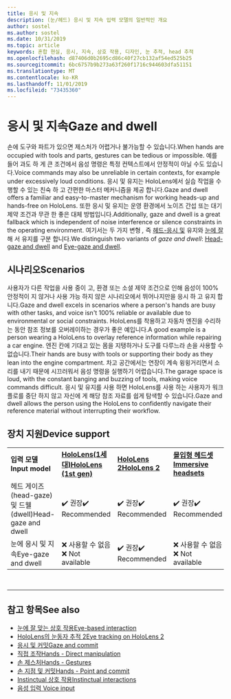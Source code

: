 ```yaml
---
title: 응시 및 지속
description: (눈/헤드) 응시 및 지속 입력 모델의 일반적인 개요
author: sostel
ms.author: sostel
ms.date: 10/31/2019
ms.topic: article
keywords: 혼합 현실, 응시, 지속, 상호 작용, 디자인, 눈 추적, head 추적
ms.openlocfilehash: d87406d0b2695cd86c40f27cb132af54ed525b25
ms.sourcegitcommit: 6bc6757b9b273a63f260f1716c944603dfa51151
ms.translationtype: MT
ms.contentlocale: ko-KR
ms.lasthandoff: 11/01/2019
ms.locfileid: "73435360"
---
```

# <a name="gaze-and-dwell"></a><span data-ttu-id="9a76a-104">응시 및 지속</span><span class="sxs-lookup"><span data-stu-id="9a76a-104">Gaze and dwell</span></span>

<span data-ttu-id="9a76a-105">손에 도구와 파트가 있으면 제스처가 어렵거나 불가능할 수 있습니다.</span><span class="sxs-lookup"><span data-stu-id="9a76a-105">When hands are occupied with tools and parts, gestures can be tedious or impossible.</span></span> <span data-ttu-id="9a76a-106">예를 들어 과도 하 게 큰 조건에서 음성 명령은 특정 컨텍스트에서 안정적이 아닐 수도 있습니다.</span><span class="sxs-lookup"><span data-stu-id="9a76a-106">Voice commands may also be unreliable in certain contexts, for example under excessively loud conditions.</span></span> <span data-ttu-id="9a76a-107">응시 및 유지는 HoloLens에서 실습 작업을 수행할 수 있는 친숙 하 고 간편한 마스터 메커니즘을 제공 합니다.</span><span class="sxs-lookup"><span data-stu-id="9a76a-107">Gaze and dwell offers a familiar and easy-to-master mechanism for working heads-up and hands-free on HoloLens.</span></span> <span data-ttu-id="9a76a-108">또한 응시 및 유지는 운영 환경에서 노이즈 간섭 또는 대기 제약 조건과 무관 한 좋은 대체 방법입니다.</span><span class="sxs-lookup"><span data-stu-id="9a76a-108">Additionally, gaze and dwell is a great fallback which is independent of noise interference or silence constraints in the operating environment.</span></span>
<span data-ttu-id="9a76a-109">여기서는 두 가지 변형 _,_ 즉 [헤드-응시 및](gaze-and-dwell-head.md) 유지와 [눈에 잘](gaze-and-dwell-eyes.md)해 서 유지를 구분 합니다.</span><span class="sxs-lookup"><span data-stu-id="9a76a-109">We distinguish two variants of _gaze and dwell_: [Head-gaze and dwell](gaze-and-dwell-head.md) and [Eye-gaze and dwell](gaze-and-dwell-eyes.md).</span></span>

## <a name="scenarios"></a><span data-ttu-id="9a76a-110">시나리오</span><span class="sxs-lookup"><span data-stu-id="9a76a-110">Scenarios</span></span>

<span data-ttu-id="9a76a-111">사용자가 다른 작업을 사용 중이 고, 환경 또는 소셜 제약 조건으로 인해 음성이 100% 안정적이 지 않거나 사용 가능 하지 않은 시나리오에서 뛰어나지만을 응시 하 고 유지 합니다.</span><span class="sxs-lookup"><span data-stu-id="9a76a-111">Gaze and dwell excels in scenarios where a person's hands are busy with other tasks, and voice isn't 100% reliable or available due to environmental or social constraints.</span></span> <span data-ttu-id="9a76a-112">HoloLens를 착용하고 자동차 엔진을 수리하는 동안 참조 정보를 오버레이하는 경우가 좋은 예입니다.</span><span class="sxs-lookup"><span data-stu-id="9a76a-112">A good example is a person wearing a HoloLens to overlay reference information while repairing a car engine.</span></span> <span data-ttu-id="9a76a-113">엔진 칸에 기대고 있는 몸을 지탱하거나 도구를 다루느라 손을 사용할 수 없습니다.</span><span class="sxs-lookup"><span data-stu-id="9a76a-113">Their hands are busy with tools or supporting their body as they lean into the engine compartment.</span></span> <span data-ttu-id="9a76a-114">차고 공간에서는 연장이 계속 윙윙거리면서 소리를 내기 때문에 시끄러워서 음성 명령을 실행하기 어렵습니다.</span><span class="sxs-lookup"><span data-stu-id="9a76a-114">The garage space is loud, with the constant banging and buzzing of tools, making voice commands difficult.</span></span> <span data-ttu-id="9a76a-115">응시 및 유지를 사용 하면 HoloLens를 사용 하는 사용자가 워크플로를 중단 하지 않고 자신에 게 해당 참조 자료를 쉽게 탐색할 수 있습니다.</span><span class="sxs-lookup"><span data-stu-id="9a76a-115">Gaze and dwell allows the person using the HoloLens to confidently navigate their reference material without interrupting their workflow.</span></span> 

## <a name="device-support"></a><span data-ttu-id="9a76a-116">장치 지원</span><span class="sxs-lookup"><span data-stu-id="9a76a-116">Device support</span></span>

<table>
    <colgroup>
    <col width="25%" />
    <col width="25%" />
    <col width="25%" />
    <col width="25%" />
    </colgroup>
    <tr>
        <td><span data-ttu-id="9a76a-117"><strong>입력 모델</strong></span><span class="sxs-lookup"><span data-stu-id="9a76a-117"><strong>Input model</strong></span></span></td>
        <td><span data-ttu-id="9a76a-118"><a href="hololens-hardware-details.md"><strong>HoloLens(1세대)</strong></a></span><span class="sxs-lookup"><span data-stu-id="9a76a-118"><a href="hololens-hardware-details.md"><strong>HoloLens (1st gen)</strong></a></span></span></td>
        <td><span data-ttu-id="9a76a-119"><a href="https://docs.microsoft.com/hololens/hololens2-hardware"><strong>HoloLens 2</strong></span><span class="sxs-lookup"><span data-stu-id="9a76a-119"><a href="https://docs.microsoft.com/hololens/hololens2-hardware"><strong>HoloLens 2</strong></span></span></td>
        <td><span data-ttu-id="9a76a-120"><a href="immersive-headset-hardware-details.md"><strong>몰입형 헤드셋</strong></a></span><span class="sxs-lookup"><span data-stu-id="9a76a-120"><a href="immersive-headset-hardware-details.md"><strong>Immersive headsets</strong></a></span></span></td>
    </tr>
     <tr>
        <td><span data-ttu-id="9a76a-121">헤드 게이즈(head-gaze) 및 드웰(dwell)</span><span class="sxs-lookup"><span data-stu-id="9a76a-121">Head-gaze and dwell</span></span></td>
        <td><span data-ttu-id="9a76a-122">✔️ 권장</span><span class="sxs-lookup"><span data-stu-id="9a76a-122">✔️ Recommended</span></span></td>
        <td><span data-ttu-id="9a76a-123">✔️ 권장</span><span class="sxs-lookup"><span data-stu-id="9a76a-123">✔️ Recommended</span></span></td>
        <td><span data-ttu-id="9a76a-124">✔️ 권장</span><span class="sxs-lookup"><span data-stu-id="9a76a-124">✔️ Recommended</span></span></td>
    </tr>
     <tr>
        <td><span data-ttu-id="9a76a-125">눈에 응시 및 지속</span><span class="sxs-lookup"><span data-stu-id="9a76a-125">Eye-gaze and dwell</span></span></td>
        <td><span data-ttu-id="9a76a-126">❌ 사용할 수 없음</span><span class="sxs-lookup"><span data-stu-id="9a76a-126">❌ Not available</span></span></td>
        <td><span data-ttu-id="9a76a-127">✔️ 권장</span><span class="sxs-lookup"><span data-stu-id="9a76a-127">✔️ Recommended</span></span></td>
        <td><span data-ttu-id="9a76a-128">❌ 사용할 수 없음</span><span class="sxs-lookup"><span data-stu-id="9a76a-128">❌ Not available</span></span></td>
    </tr>
</table>


<br>

---
 
 ## <a name="see-also"></a><span data-ttu-id="9a76a-129">참고 항목</span><span class="sxs-lookup"><span data-stu-id="9a76a-129">See also</span></span>
* [<span data-ttu-id="9a76a-130">눈에 잘 맞는 상호 작용</span><span class="sxs-lookup"><span data-stu-id="9a76a-130">Eye-based interaction</span></span>](eye-gaze-interaction.md)
* [<span data-ttu-id="9a76a-131">HoloLens의 눈동자 추적 2</span><span class="sxs-lookup"><span data-stu-id="9a76a-131">Eye tracking on HoloLens 2</span></span>](eye-tracking.md)
* [<span data-ttu-id="9a76a-132">응시 및 커밋</span><span class="sxs-lookup"><span data-stu-id="9a76a-132">Gaze and commit</span></span>](gaze-and-commit.md)
* [<span data-ttu-id="9a76a-133">직접 조작</span><span class="sxs-lookup"><span data-stu-id="9a76a-133">Hands - Direct manipulation</span></span>](direct-manipulation.md)
* [<span data-ttu-id="9a76a-134">손 제스처</span><span class="sxs-lookup"><span data-stu-id="9a76a-134">Hands - Gestures</span></span>](gaze-and-commit.md#composite-gestures)
* [<span data-ttu-id="9a76a-135">손 지점 및 커밋</span><span class="sxs-lookup"><span data-stu-id="9a76a-135">Hands - Point and commit</span></span>](point-and-commit.md)
* [<span data-ttu-id="9a76a-136">Instinctual 상호 작용</span><span class="sxs-lookup"><span data-stu-id="9a76a-136">Instinctual interactions</span></span>](interaction-fundamentals.md)
* [<span data-ttu-id="9a76a-137">음성 입력 </span><span class="sxs-lookup"><span data-stu-id="9a76a-137">Voice input</span></span>](voice-input.md)
